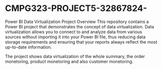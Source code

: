 # CMPG323-PROJECT5-32867824-

Power BI Data Virtualization Project
Overview
This repository contains a Power BI project that demonstrates the concept of data virtualization. Data virtualization allows you to connect to and analyze data from various sources without importing it into your Power BI file, thus reducing data storage requirements and ensuring that your reports always reflect the most up-to-date information.


The project shows data virtualization of the whole summary, the order monetoring, product monetoring and also customer monetoring.
